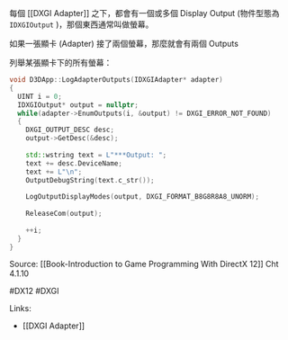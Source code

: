 每個 [[DXGI Adapter]] 之下，都會有一個或多個 Display Output (物件型態為 `IDXGIOutput` )，那個東西通常叫做螢幕。

如果一張顯卡 (Adapter) 接了兩個螢幕，那麼就會有兩個 Outputs

列舉某張顯卡下的所有螢幕：

```cpp
void D3DApp::LogAdapterOutputs(IDXGIAdapter* adapter) 
{ 
  UINT i = 0; 
  IDXGIOutput* output = nullptr; 
  while(adapter->EnumOutputs(i, &output) != DXGI_ERROR_NOT_FOUND) 
  { 
    DXGI_OUTPUT_DESC desc; 
    output->GetDesc(&desc); 
     
    std::wstring text = L"***Output: "; 
    text += desc.DeviceName; 
    text += L"\n"; 
    OutputDebugString(text.c_str()); 
  
    LogOutputDisplayModes(output, DXGI_FORMAT_B8G8R8A8_UNORM); 
  
    ReleaseCom(output); 
  
    ++i; 
  } 
}
```

Source: [[Book-Introduction to Game Programming With DirectX 12]] Cht 4.1.10

#DX12 #DXGI

Links:
- [[DXGI Adapter]]